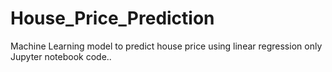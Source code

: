 # House_Price_Prediction
 Machine Learning model to predict house price using linear regression only Jupyter notebook code..
